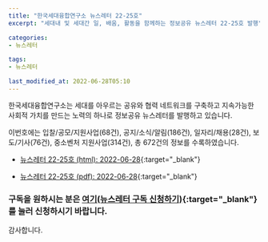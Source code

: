 ```yaml
---
title: "한국세대융합연구소 뉴스레터 22-25호"
excerpt: "세대내 및 세대간 일, 배움, 활동을 함께하는 정보공유 뉴스레터 22-25호 발행" 

categories:
- 뉴스레터

tags:
- 뉴스레터

last_modified_at: 2022-06-28T05:10
---
```


한국세대융합연구소는 세대를 아우르는 공유와 협력 네트워크를 구축하고 지속가능한 사회적 가치를 만드는 노력의 하나로 정보공유 뉴스레터를 발행하고 있습니다.

이번호에는 입찰/공모/지원사업(68건), 공지/소식/알림(186건), 일자리/채용(28건), 보도/기사(76건), 중소벤처 지원사업(314건), 총 672건의 정보를 수록하였습니다.

* [뉴스레터 22-25호 (html): 2022-06-28](https://gcrcenter.github.io/assets/htmls/gcrc_news_letter_20220628.html){:target="_blank"}

* [뉴스레터 22-25호 (pdf): 2022-06-28](https://gcrcenter.github.io/assets/pdfs/news_letter_20220628.pdf){:target="_blank"}


### 구독을 원하시는 분은 [여기(뉴스레터 구독 신청하기)](https://forms.gle/MJ5gVHCdunBXXWVB7){:target="_blank"} 를 눌러 신청하시기 바랍니다.


감사합니다.